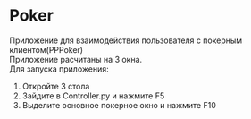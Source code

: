 # Poker
Приложение для взаимодействия пользователя с покерным клиентом(PPPoker)
<br/> Приложение расчитаны на 3 окна.
<br/> Для запуска приложения:
1) Откройте 3 стола
2) Зайдите в Controller.py и нажмите F5
3) Выделите основное покерное окно и нажмите F10
